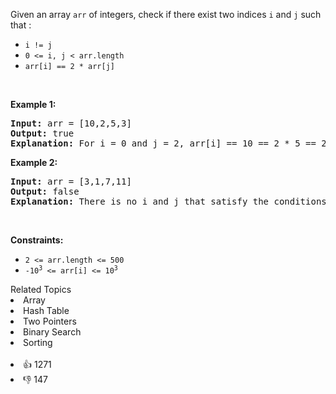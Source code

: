 <p>Given an array <code>arr</code> of integers, check if there exist two indices <code>i</code> and <code>j</code> such that :</p>

<ul> 
 <li><code>i != j</code></li> 
 <li><code>0 &lt;= i, j &lt; arr.length</code></li> 
 <li><code>arr[i] == 2 * arr[j]</code></li> 
</ul>

<p>&nbsp;</p> 
<p><strong class="example">Example 1:</strong></p>

<pre>
<strong>Input:</strong> arr = [10,2,5,3]
<strong>Output:</strong> true
<strong>Explanation:</strong> For i = 0 and j = 2, arr[i] == 10 == 2 * 5 == 2 * arr[j]
</pre>

<p><strong class="example">Example 2:</strong></p>

<pre>
<strong>Input:</strong> arr = [3,1,7,11]
<strong>Output:</strong> false
<strong>Explanation:</strong> There is no i and j that satisfy the conditions.
</pre>

<p>&nbsp;</p> 
<p><strong>Constraints:</strong></p>

<ul> 
 <li><code>2 &lt;= arr.length &lt;= 500</code></li> 
 <li><code>-10<sup>3</sup> &lt;= arr[i] &lt;= 10<sup>3</sup></code></li> 
</ul>

<div><div>Related Topics</div><div><li>Array</li><li>Hash Table</li><li>Two Pointers</li><li>Binary Search</li><li>Sorting</li></div></div><br><div><li>👍 1271</li><li>👎 147</li></div>
